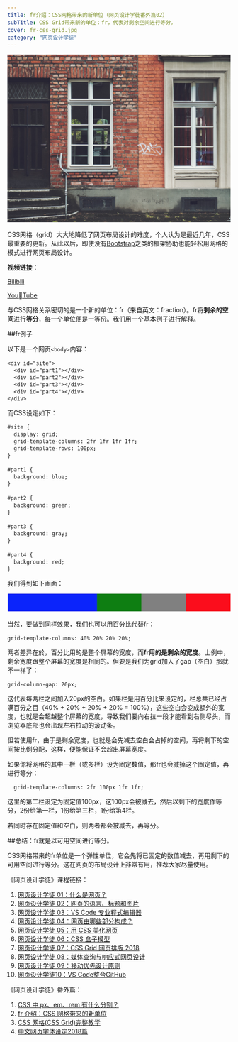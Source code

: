 ```yaml
---
title: fr介绍：CSS网格带来的新单位（网页设计学徒番外篇02）
subTitle: CSS Grid带来新的单位：fr，代表对剩余空间进行等分。
cover: fr-css-grid.jpg
category: "网页设计学徒"
---
```


![fr CSS Grid](fr-css-grid.jpg)

CSS网格（grid）大大地降低了网页布局设计的难度，个人认为是最近几年，CSS最重要的更新。从此以后，即使没有[Bootstrap](https://getbootstrap.com/)之类的框架协助也能轻松用网格的模式进行网页布局设计。

**视频链接**：

[Bilibili](https://www.bilibili.com/video/av24356617/)

[YouTube](https://youtu.be/2kF52soxce0)

与CSS网格关系密切的是一个新的单位：fr（来自英文：fraction）。fr将**剩余的空间**进行**等分**，每一个单位便是一等份。我们用一个基本例子进行解释。

##fr例子

以下是一个网页`<body>`内容：

```
<div id="site">
  <div id="part1"></div>
  <div id="part2"></div>
  <div id="part3"></div>
  <div id="part4"></div>
</div>
```

而CSS设定如下：

```
#site {
  display: grid;
  grid-template-columns: 2fr 1fr 1fr 1fr;
  grid-template-rows: 100px;
}

#part1 {
  background: blue;
}

#part2 {
  background: green;
}

#part3 {
  background: gray;
}

#part4 {
  background: red;
}
```
我们得到如下画面：

![fr例子](fr-example.jpg)

当然，要做到同样效果，我们也可以用百分比代替fr：

```
grid-template-columns: 40% 20% 20% 20%;
```

两者差异在於，百分比用的是整个屏幕的宽度，而**fr用的是剩余的宽度**。上例中，剩余宽度跟整个屏幕的宽度是相同的。但要是我们为grid加入了gap（空白）那就不一样了：

```
grid-column-gap: 20px;
```

这代表每两栏之间加入20px的空白。如果栏是用百分比来设定的，栏总共已经占满百分之百（40% + 20% + 20% + 20% = 100%），这些空白会变成额外的宽度，也就是会超越整个屏幕的宽度，导致我们要向右拉一段才能看到右侧尽头，而浏览器底部也会出现左右拉动的滚动条。

但若使用fr，由于是剩余宽度，也就是会先减去空白会占掉的空间，再将剩下的空间按比例分配，这样，便能保证不会超出屏幕宽度。

如果你将网格的其中一栏（或多栏）设为固定数值，那fr也会减掉这个固定值，再进行等分：

```
  grid-template-columns: 2fr 100px 1fr 1fr;
```

这里的第二栏设定为固定值100px，这100px会被减去，然后以剩下的宽度作等分，2份给第一栏，1份给第三栏，1份给第4栏。

若同时存在固定值和空白，则两者都会被减去，再等分。

##总结：fr就是以可用空间进行等分。

CSS网格带来的fr单位是一个弹性单位，它会先将已固定的数值减去，再用剩下的可用空间进行等分。这在网页的布局设计上非常有用，推荐大家尽量使用。

《网页设计学徒》课程链接：

1.  [网页设计学徒 01：什么是网页？](/web-design)
2.  [网页设计学徒 02：网页的语言、标题和图片](/html-tags)
3.  [网页设计学徒 03：VS Code 专业程式编辑器](/vs-code)
4.  [网页设计学徒 04：网页由哪些部分构成？](/html-sementic)
5.  [网页设计学徒 05：用 CSS 美化网页](/css)
6.  [网页设计学徒 06：CSS 盒子模型](/css-box-model)
7.  [网页设计学徒 07：CSS Grid 网页排版 2018](/css-grid)
8.  [网页设计学徒 08：媒体查询与响应式网页设计](/media-query)
9.  [网页设计学徒 09：移动优先设计原则](/mobile-first)
10. [网页设计学徒10：VS Code整合GitHub](/github-vscode)

《网页设计学徒》番外篇：

1.  [CSS 中 px、em、rem 有什么分别？](/px-em-rem)
2.  [fr 介绍：CSS 网格带来的新单位](/fr-css-grid)
3.  [CSS 网格(CSS Grid)完整教学](/css-grid-grid)
4.  [中文网页字体设定2018篇](/chinese-font-family)